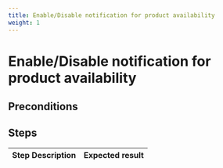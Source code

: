 ```yaml
---
title: Enable/Disable notification for product availability
weight: 1
---
```


# Enable/Disable notification for product availability

## Preconditions


## Steps
| Step Description | Expected result |
| ----- | ----- |
